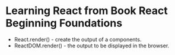 # Learning React from Book React Beginning Foundations

- React.render() - create the output of a components.
- ReactDOM.render() - the output to be displayed in the browser.